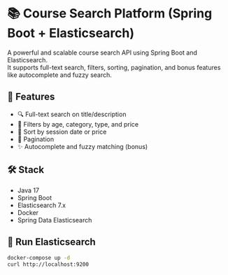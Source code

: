 # 📚 Course Search Platform (Spring Boot + Elasticsearch)

A powerful and scalable course search API using Spring Boot and Elasticsearch.  
It supports full-text search, filters, sorting, pagination, and bonus features like autocomplete and fuzzy search.

## 🚀 Features
- 🔍 Full-text search on title/description
- 🎯 Filters by age, category, type, and price
- 📆 Sort by session date or price
- 📄 Pagination
- ✨ Autocomplete and fuzzy matching (bonus)

## 🛠️ Stack
- Java 17
- Spring Boot
- Elasticsearch 7.x
- Docker
- Spring Data Elasticsearch

## 🐳 Run Elasticsearch
```bash
docker-compose up -d
curl http://localhost:9200
